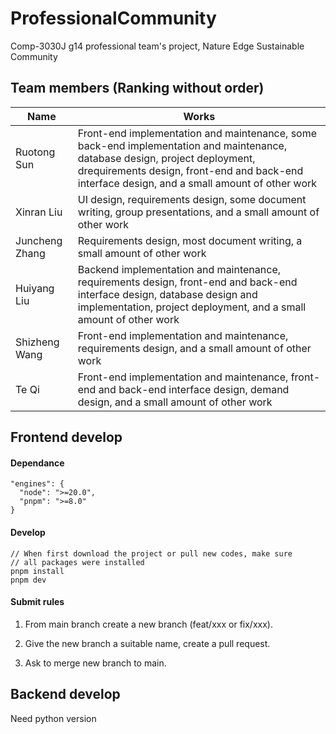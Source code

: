 # ProfessionalCommunity
Comp-3030J g14 professional team's project, Nature Edge Sustainable Community


## Team members (Ranking without order)

| Name            | Works                          |
| --------------- | ------------------------------ |
| Ruotong Sun     |	Front-end implementation and maintenance, some back-end implementation and maintenance, database design, project deployment, drequirements design, front-end and back-end interface design, and a small amount of other work    |
| Xinran Liu      | UI design, requirements design, some document writing, group presentations, and a small amount of other work       |
| Juncheng Zhang  | Requirements design, most document writing, a small amount of other work  |
| Huiyang Liu     |	Backend implementation and maintenance, requirements design, front-end and back-end interface design, database design and implementation, project deployment, and a small amount of other work     |
| Shizheng Wang   | Front-end implementation and maintenance, requirements design, and a small amount of other work    |
| Te Qi           | Front-end implementation and maintenance, front-end and back-end interface design, demand design, and a small amount of other work            |

## Frontend develop

#### Dependance
```
"engines": {
  "node": ">=20.0",
  "pnpm": ">=8.0"
}
```

#### Develop

```
// When first download the project or pull new codes, make sure
// all packages were installed
pnpm install
pnpm dev
```

#### Submit rules

1. From main branch create a new branch (feat/xxx or fix/xxx).

2. Give the new branch a suitable name, create a pull request.

3. Ask to merge new branch to main.


## Backend  develop

Need python version 